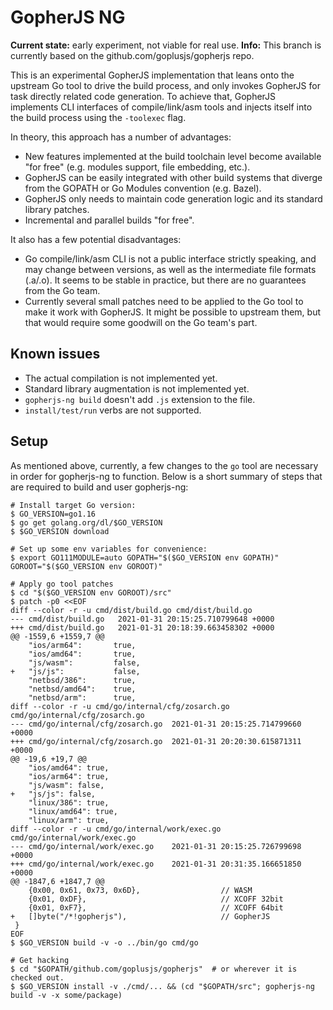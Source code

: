 # GopherJS NG

**Current state:** early experiment, not viable for real use.
**Info:** This branch is currently based on the github.com/goplusjs/gopherjs repo.

This is an experimental GopherJS implementation that leans onto the upstream Go tool to drive the build process, and only invokes GopherJS for task directly related code generation. To achieve that, GopherJS implements CLI interfaces of compile/link/asm tools and injects itself into the build process using the `-toolexec` flag.

In theory, this approach has a number of advantages:

- New features implemented at the build toolchain level become available "for free" (e.g. modules support, file embedding, etc.).
- GopherJS can be easily integrated with other build systems that diverge from the GOPATH or Go Modules convention (e.g. Bazel).
- GopherJS only needs to maintain code generation logic and its standard library patches.
- Incremental and parallel builds "for free".

It also has a few potential disadvantages:

- Go compile/link/asm CLI is not a public interface strictly speaking, and may change between versions, as well as the intermediate file formats (.a/.o). It seems to be stable in practice, but there are no guarantees from the Go team.
- Currently several small patches need to be applied to the Go tool to make it work with GopherJS. It might be possible to upstream them, but that would require some goodwill on the Go team's part.

## Known issues

- The actual compilation is not implemented yet.
- Standard library augmentation is not implemented yet.
- `gopherjs-ng build` doesn't add `.js` extension to the file.
- `install/test/run` verbs are not supported.

## Setup

As mentioned above, currently, a few changes to the `go` tool are necessary in order for gopherjs-ng to function. Below is a short summary of steps that are required to build and user gopherjs-ng:

```
# Install target Go version:
$ GO_VERSION=go1.16
$ go get golang.org/dl/$GO_VERSION
$ $GO_VERSION download

# Set up some env variables for convenience:
$ export GO111MODULE=auto GOPATH="$($GO_VERSION env GOPATH)" GOROOT="$($GO_VERSION env GOROOT)"

# Apply go tool patches
$ cd "$($GO_VERSION env GOROOT)/src"
$ patch -p0 <<EOF
diff --color -r -u cmd/dist/build.go cmd/dist/build.go
--- cmd/dist/build.go	2021-01-31 20:15:25.710799648 +0000
+++ cmd/dist/build.go	2021-01-31 20:18:39.663458302 +0000
@@ -1559,6 +1559,7 @@
 	"ios/arm64":       true,
 	"ios/amd64":       true,
 	"js/wasm":         false,
+	"js/js":           false,
 	"netbsd/386":      true,
 	"netbsd/amd64":    true,
 	"netbsd/arm":      true,
diff --color -r -u cmd/go/internal/cfg/zosarch.go cmd/go/internal/cfg/zosarch.go
--- cmd/go/internal/cfg/zosarch.go	2021-01-31 20:15:25.714799660 +0000
+++ cmd/go/internal/cfg/zosarch.go	2021-01-31 20:20:30.615871311 +0000
@@ -19,6 +19,7 @@
 	"ios/amd64": true,
 	"ios/arm64": true,
 	"js/wasm": false,
+	"js/js": false,
 	"linux/386": true,
 	"linux/amd64": true,
 	"linux/arm": true,
diff --color -r -u cmd/go/internal/work/exec.go cmd/go/internal/work/exec.go
--- cmd/go/internal/work/exec.go	2021-01-31 20:15:25.726799698 +0000
+++ cmd/go/internal/work/exec.go	2021-01-31 20:31:35.166651850 +0000
@@ -1847,6 +1847,7 @@
 	{0x00, 0x61, 0x73, 0x6D},                  // WASM
 	{0x01, 0xDF},                              // XCOFF 32bit
 	{0x01, 0xF7},                              // XCOFF 64bit
+	[]byte("/*!gopherjs"),                     // GopherJS
 }
EOF
$ $GO_VERSION build -v -o ../bin/go cmd/go

# Get hacking
$ cd "$GOPATH/github.com/goplusjs/gopherjs"  # or wherever it is checked out.
$ $GO_VERSION install -v ./cmd/... && (cd "$GOPATH/src"; gopherjs-ng build -v -x some/package)
```
